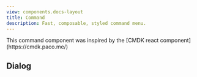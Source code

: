 ```yaml
---
view: components.docs-layout
title: Command
description: Fast, composable, styled command menu.
---
```

<x-component-preview component="previews.command-demo"></x-component-preview>

<x-callout>
    This command component was inspired by the [CMDK react component](https://cmdk.paco.me/)
</x-callout>

## Dialog 
<x-component-preview component="previews.command-dialog-demo"></x-component-preview>
